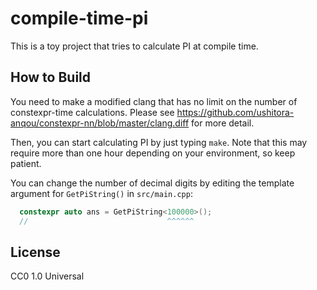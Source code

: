 # compile-time-pi

This is a toy project that tries to calculate PI at compile time.

## How to Build

You need to make a modified clang that has no limit on the number of
constexpr-time calculations. Please see
<https://github.com/ushitora-anqou/constexpr-nn/blob/master/clang.diff>
for more detail.

Then, you can start calculating PI by just typing `make`. Note that this may
require more than one hour depending on your environment, so keep patient.

You can change the number of decimal digits by editing the template argument for
`GetPiString()` in `src/main.cpp`:

```cpp
  constexpr auto ans = GetPiString<100000>();
  //                               ^^^^^^
```

## License

CC0 1.0 Universal

